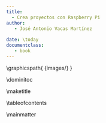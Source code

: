 ```yaml
---
title:
  - Crea proyectos con Raspberry Pi
author:
   - José Antonio Vacas Martínez
   
date: \today
documentclass:
   - book
---
```

\graphicspath{ {images/} }


\dominitoc

\maketitle

\tableofcontents

\mainmatter
